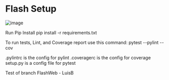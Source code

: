# Flash Setup
![image](https://user-images.githubusercontent.com/522095/145149729-98367f58-b386-4f45-98e7-e56cf97cf559.png)

Run Pip Install
pip install -r requirements.txt

To run tests, Lint, and Coverage report use this command:
pytest  --pylint --cov

.pylintrc is the config for pylint
.coveragerc is the config for coverage
setup.py is a config file for pytest

Test of branch FlashWeb - LuisB
